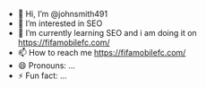 - 👋 Hi, I’m @johnsmith491
- 👀 I’m interested in SEO
- 🌱 I’m currently learning SEO and i am doing it on https://fifamobilefc.com/
- 📫 How to reach me  https://fifamobilefc.com/
- 😄 Pronouns: ...
- ⚡ Fun fact: ...

<!---
johnsmith491/johnsmith491 is a ✨ special ✨ repository because its `README.md` (this file) appears on your GitHub profile.
You can click the Preview link to take a look at your changes.
--->
